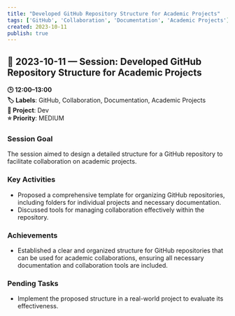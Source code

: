 ```yaml
---
title: "Developed GitHub Repository Structure for Academic Projects"
tags: ['GitHub', 'Collaboration', 'Documentation', 'Academic Projects']
created: 2023-10-11
publish: true
---
```


## 📅 2023-10-11 — Session: Developed GitHub Repository Structure for Academic Projects

**🕒 12:00–13:00**  
**🏷️ Labels**: GitHub, Collaboration, Documentation, Academic Projects  
**📂 Project**: Dev  
**⭐ Priority**: MEDIUM  


### Session Goal
The session aimed to design a detailed structure for a GitHub repository to facilitate collaboration on academic projects.

### Key Activities
- Proposed a comprehensive template for organizing GitHub repositories, including folders for individual projects and necessary documentation.
- Discussed tools for managing collaboration effectively within the repository.

### Achievements
- Established a clear and organized structure for GitHub repositories that can be used for academic collaborations, ensuring all necessary documentation and collaboration tools are included.

### Pending Tasks
- Implement the proposed structure in a real-world project to evaluate its effectiveness.
